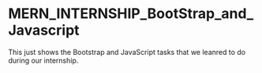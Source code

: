 # MERN_INTERNSHIP_BootStrap_and_Javascript
This just shows the Bootstrap and JavaScript tasks that we leanred to do during our internship.
